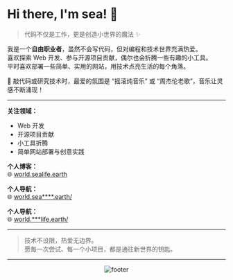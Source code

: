 # Hi there, I'm sea! 👋

> 代码不仅是工作，更是创造小世界的魔法 ✨

我是一个**自由职业者**，虽然不会写代码，但对编程和技术世界充满热爱。  
喜欢探索 Web 开发、参与开源项目贡献，偶尔也会折腾一些有趣的小工具。  
平时喜欢部署一些简单、实用的网站，用技术点亮生活的每个角落。

🎵 敲代码或研究技术时，最爱的氛围是 “摇滚纯音乐” 或 “周杰伦老歌”，音乐让灵感不断涌现！

---

**关注领域：**
- Web 开发
- 开源项目贡献
- 小工具折腾
- 简单网站部署与创意实践

**个人博客：**  
🌐 [world.sealife.earth](https://riji.sealife.top/)

**个人导航：**  
🌐 [world.sea****.earth/](https://homepa.484948.xyz/)

**个人导航：**  
🌐 [world.***life.earth/](https://daohang.484948.xyz/)

---

> 技术不设限，热爱无边界。  
> 愿每一次尝试、每一个小项目，都是通往新世界的钥匙。

---

<div align="center">
  <img src="https://capsule-render.vercel.app/api?type=waving&color=gradient&height=200&section=footer&text=Welcome%20to%20my%20world!&fontSize=32&fontAlignY=40" alt="footer"/>
</div>
